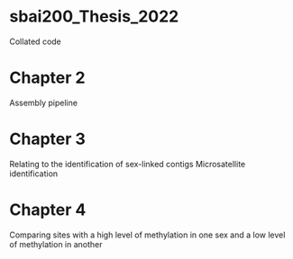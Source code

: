 # sbai200_Thesis_2022
Collated code
# Chapter 2
Assembly pipeline
# Chapter 3
Relating to the identification of sex-linked contigs
Microsatellite identification
# Chapter 4
Comparing sites with a high level of methylation in one sex and a low level of methylation in another
